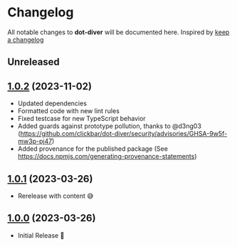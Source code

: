# Changelog

All notable changes to **dot-diver** will be documented here. Inspired by [keep a changelog](https://keepachangelog.com/en/1.0.0/)

## Unreleased

## [1.0.2](https://github.com/clickbar/dot-diver/tree/1.0.2) (2023-11-02)

- Updated dependencies
- Formatted code with new lint rules
- Fixed testcase for new TypeScript behavior
- Added guards against prototype pollution, thanks to @d3ng03 (<https://github.com/clickbar/dot-diver/security/advisories/GHSA-9w5f-mw3p-pj47>)
- Added provenance for the published package (See https://docs.npmjs.com/generating-provenance-statements)

## [1.0.1](https://github.com/clickbar/dot-diver/tree/1.0.1) (2023-03-26)

- Rerelease with content 😅

## [1.0.0](https://github.com/clickbar/dot-diver/tree/1.0.0) (2023-03-26)

- Initial Release 🎉
